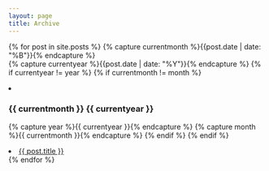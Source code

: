 ```yaml
---
layout: page
title: Archive
---
```


{% for post in site.posts %}
  {% capture currentmonth %}{{post.date | date: "%B"}}{% endcapture %}	
  {% capture currentyear %}{{post.date | date: "%Y"}}{% endcapture %}
  {% if currentyear != year %}
    {% if currentmonth != month %}
      <li><h3>{{ currentmonth }} {{ currentyear }}</h3></li>
      {% capture year %}{{ currentyear }}{% endcapture %}
      {% capture month %}{{ currentmonth }}{% endcapture %}
    {% endif %}
  {% endif %}
  <li><a href="{{ post.url }}">{{ post.title }}</a></li>
{% endfor %}